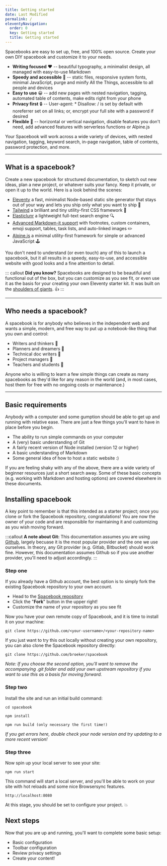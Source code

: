 ```yaml
---
title: Getting started 
date: Last Modified 
permalink: /
eleventyNavigation:
  order: 0
  key: Getting started 
  title: Getting started
---
```

Spacebooks are easy to set up, free, and 100% open source. Create your own DIY spacebook and customize it to your needs. 

- **Writing focused** ❤️ -- beautiful typography, a minimalist design, all managed with easy-to-use Markdown
- **Speedy and accessible** 🚀 -- static files, responsive system fonts, minimal JavaScript, purge and minify All the Things, accessible to all people and devices
- **Easy to use** 😀 -- add new pages with nested navigation, tagging, automated table of contents, make edits right from your phone
- **Privacy first** 🔒 -- User-agent: \* Disallow: / is set by default with noreferrer set on all links; or, encrypt your full site with a password if desired
- **Flexible** 💪 -- horizontal or vertical navigation, disable features you don't need, add advanced features with serverless functions or Alpine.js

Your Spacebook will work across a wide variety of devices, with nested navigation, tagging, keyword search, in-page navigation, table of contents, password protection, and more. 

---

## What is a spacebook?

Create a new spacebook for structured documentation, to sketch out new ideas, plan a new project, or whatever suits your fancy. Keep it private, or open it up to the world. Here is a look behind the scenes:

- [Eleventy](https://www.11ty.io) a fast, minimalist Node-based static site generator that stays out of your way and lets you ship only what you want to ship 🚀
- [Tailwind](https://tailwindcss.com/) a brilliant and tiny utility-first CSS framework 🎨
- [Elasticlunr](http://elasticlunr.com/) a lightweight full-text search engine 🔍
- [Advanced Markdown-it support](https://github.com/markdown-it/markdown-it) with footnotes, custom containers, emoji support, tables, task lists, and auto-linked images ✏️
- [Alpine.js](https://github.com/alpinejs/alpine) a minimal utility-first framework for simple or advanced JavaScript 🕹️

You don't need to understand (or even touch) any of this to launch a spacebook, but it all results in a speedy, easy-to-use, and accessible website with good looks and a fine attention to detail.

::: callout
**Did you know?**  Spacebooks are designed to be beautiful and functional out of the box, but you can customize as you see fit, or even use it as the basis for your creating your own Eleventy starter kit. It was built on the [shoulders of giants](/credits). 👍
:::

---

## Who needs a spacebook?

A spacebook is for anybody who believes in the independent web and wants a simple, modern, and free way to put up a notebook-like thing that you own and control:

- Writers and thinkers 📓️
- Planners and dreamers 💭
- Technical doc writers 📄
- Project managers 📅
- Teachers and students 🏫

Anyone who is willing to learn a few simple things can create as many spacebooks as they'd like for any reason in the world (and, in most cases, host them for free with no ongoing costs or maintenance.)

---

## Basic requirements 

Anybody with a computer and some gumption should be able to get up and running with relative ease. There are just a few things you'll want to have in place before you begin. 

* The ability to run simple commands on your computer
* A (very) basic understanding of Git
* A fairly recent version of Node installed (version 12 or higher) 
* A basic understanding of Markdown
* Some general idea of how to host a static website :)

If you are feeling shaky with any of the above, there are a wide variety of beginner resources just a short search away. Some of these basic concepts (e.g. working with Markdown and hosting options) are covered elsewhere in these documents.


## Installing spacebook

A key point to remember is that this intended as a starter project; once you clone or fork the Spacebook repository, congratulations! You are now the owner of your code and are responsible for maintaining it and customizing as you wish moving forward.

:::callout
**A note about Git:** This documentation assumes you are using [Github](https://github.com), largely becuase it is the most popular provider and the one we use ourselves. In theory, any Git provider (e.g. Gitlab, Bitbucket) should work fine. However, this documentation assumes Github so if you use another provider, you'll need to adjust accordingly.
:::

### Step one

If you already have a Github account, the best option is to simply fork the existing Spacebook repository to your own account. 

* Head to the [Spacebook repository](https://github.com/broeker/spacebook)
* Click the "**Fork**" button in the upper right!
* Customize the name of your repository as you see fit

Now you have your own remote copy of Spacebook, and it is time to install it on your machine: 

```
git clone https://github.com/<your-username>/<your-repository-name>
```

If you just want to try this out locally without creating your own repository, you can also clone the Spacebook repository directly:

```
git clone https://github.com/broeker/spacebook
```

_Note: If you choose the second option, you'll want to remove the accompanying .git folder and add your own upstream repository if you want to use this as a basis for moving forward._ 

### Step two

Install the site and run an initial build command:

```
cd spacebook

npm install

npm run build (only necessary the first time!)
```

_If you get errors here, double check your node version and try updating to a more recent version!_

### Step three

Now spin up your local server to see your site:

```
npm run start
```

This command will start a local server, and you'll be able to work on your site with hot reloads and some nice Browsersync features. 

```
http://localhost:8080
```

At this stage, you should be set to configure your project. 💥
 
## Next steps

Now that you are up and running, you'll want to complete some basic setup:

* Basic configuration
* Toolbar configuration
* Review privacy settings
* Create your content!